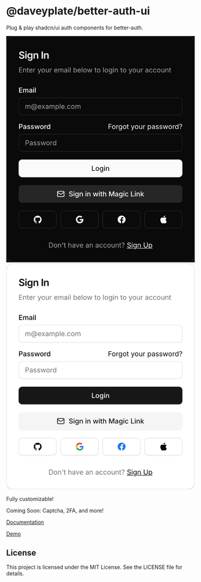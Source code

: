 # @daveyplate/better-auth-ui

Plug & play shadcn/ui auth components for better-auth.

![better-auth-ui](docs/public/screenshots/sign-in-dark.png)![better-auth-ui](docs/public/screenshots/sign-in-light.png)

Fully customizable!

Coming Soon: Captcha, 2FA, and more!

[Documentation](https://better-auth-ui.com)

[Demo](https://newtech.dev/auth/login)

## License

This project is licensed under the MIT License. See the LICENSE file for details.
